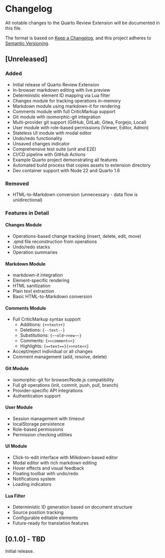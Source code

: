 # Changelog

All notable changes to the Quarto Review Extension will be documented in this file.

The format is based on [Keep a Changelog](https://keepachangelog.com/en/1.0.0/),
and this project adheres to [Semantic Versioning](https://semver.org/spec/v2.0.0.html).

## [Unreleased]

### Added
- Initial release of Quarto Review Extension
- In-browser markdown editing with live preview
- Deterministic element ID mapping via Lua filter
- Changes module for tracking operations in-memory
- Markdown module using markdown-it for rendering
- Comments module with full CriticMarkup support
- Git module with isomorphic-git integration
- Multi-provider git support (GitHub, GitLab, Gitea, Forgejo, Local)
- User module with role-based permissions (Viewer, Editor, Admin)
- Stateless UI module with modal editor
- Undo/redo functionality
- Unsaved changes indicator
- Comprehensive test suite (unit and E2E)
- CI/CD pipeline with GitHub Actions
- Example Quarto project demonstrating all features
- Automated build process that copies assets to extension directory
- Dev container support with Node 22 and Quarto 1.6

### Removed
- HTML-to-Markdown conversion (unnecessary - data flow is unidirectional)

### Features in Detail

#### Changes Module
- Operations-based change tracking (insert, delete, edit, move)
- .qmd file reconstruction from operations
- Undo/redo stacks
- Operation summaries

#### Markdown Module
- markdown-it integration
- Element-specific rendering
- HTML sanitization
- Plain text extraction
- Basic HTML-to-Markdown conversion

#### Comments Module
- Full CriticMarkup syntax support
  - Additions: `{++text++}`
  - Deletions: `{--text--}`
  - Substitutions: `{~~old~>new~~}`
  - Comments: `{>>comment<<}`
  - Highlights: `{==text==}{>>note<<}`
- Accept/reject individual or all changes
- Comment management (add, resolve, delete)

#### Git Module
- isomorphic-git for browser/Node.js compatibility
- Full git operations (init, commit, push, pull, branch)
- Provider-specific API integrations
- Authentication support

#### User Module
- Session management with timeout
- localStorage persistence
- Role-based permissions
- Permission checking utilities

#### UI Module
- Click-to-edit interface with Milkdown-based editor
- Modal editor with rich markdown editing
- Hover effects and visual feedback
- Floating toolbar with undo/redo
- Notifications system
- Loading indicators

#### Lua Filter
- Deterministic ID generation based on document structure
- Source position tracking
- Configurable editable elements
- Future-ready for translation features

## [0.1.0] - TBD

Initial release.
